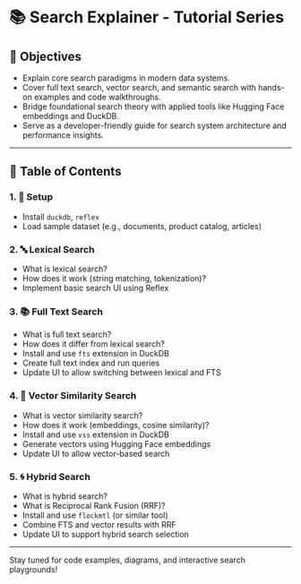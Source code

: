 # 📚 Search Explainer - Tutorial Series

## 🎯 Objectives
- Explain core search paradigms in modern data systems.
- Cover full text search, vector search, and semantic search with hands-on examples and code walkthroughs.
- Bridge foundational search theory with applied tools like Hugging Face embeddings and DuckDB.
- Serve as a developer-friendly guide for search system architecture and performance insights.

---

## 🧭 Table of Contents

### 1. 🚀 Setup
- Install `duckdb`, `reflex`
- Load sample dataset (e.g., documents, product catalog, articles)

### 2. 🔤 Lexical Search
- What is lexical search?
- How does it work (string matching, tokenization)?
- Implement basic search UI using Reflex

### 3. 📚 Full Text Search
- What is full text search?
- How does it differ from lexical search?
- Install and use `fts` extension in DuckDB
- Create full text index and run queries
- Update UI to allow switching between lexical and FTS

### 4. 🧠 Vector Similarity Search
- What is vector similarity search?
- How does it work (embeddings, cosine similarity)?
- Install and use `vss` extension in DuckDB
- Generate vectors using Hugging Face embeddings
- Update UI to allow vector-based search

### 5. 🌀 Hybrid Search
- What is hybrid search?
- What is Reciprocal Rank Fusion (RRF)?
- Install and use `flockmtl` (or similar tool)
- Combine FTS and vector results with RRF
- Update UI to support hybrid search selection

---

Stay tuned for code examples, diagrams, and interactive search playgrounds!
